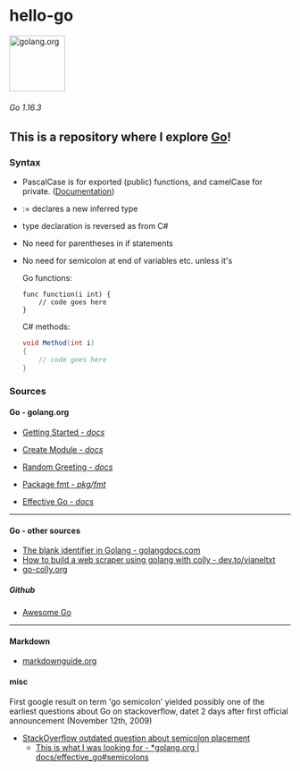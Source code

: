 # hello-go

<a href="https://golang.org">
<img src="https://blog.golang.org/go-brand/Go-Logo/SVG/Go-Logo_Blue.svg" alt="golang.org" height="100">
</a>

###### Go 1.16.3

## This is a repository where I explore [Go](https://golang.org)!

### Syntax

 - PascalCase is for exported (public) functions, and camelCase for private. ([Documentation](https://golang.org/ref/spec#Exported_identifiers))
 - := declares a new inferred type
 - type declaration is reversed as from C#
 - No need for parentheses in if statements
 - No need for semicolon at end of variables etc. unless it's  

    Go functions:

    ```golang
    func function(i int) {
        // code goes here
    }
    ```

    C# methods: 

    ```csharp
    void Method(int i)
    {
        // code goes here
    }
    ```


### Sources

#### Go - golang.org
 - [Getting Started - *docs*](https://golang.org/doc/tutorial/getting-started)
 - [Create Module - *docs*](https://golang.org/doc/tutorial/create-module)
 - [Random Greeting - *docs*](https://golang.org/doc/tutorial/random-greeting)

 - [Package fmt - *pkg/fmt*](https://golang.org/pkg/fmt/#Printf)

 - [Effective Go - *docs*](https://golang.org/doc/effective_go)

---
#### Go - other sources

 - [The blank identifier in Golang - golangdocs.com](https://golangdocs.com/blank-identifier-in-golang)
 - [How to build a web scraper using golang with colly - dev.to/vianeltxt](https://dev.to/vianeltxt/how-to-build-a-web-scraper-using-golang-with-colly-18lh)
 - [go-colly.org](http://go-colly.org/)

 ##### Github
 
  - [Awesome Go](https://github.com/avelino/awesome-go)

 -----

#### Markdown
 - [markdownguide.org](https://www.markdownguide.org/)

#### misc
  First google result on term 'go semicolon' yielded possibly one of the earliest questions about Go on stackoverflow, datet 2 days after first official announcement (November 12th, 2009)
 - [StackOverflow outdated question about semicolon placement](https://stackoverflow.com/questions/1719999/why-do-i-need-a-semicolon-here)
    - [This is what I was looking for - *golang.org | docs/effective_go#semicolons](https://golang.org/doc/effective_go#semicolons)